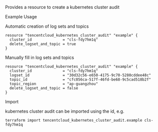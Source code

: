 Provides a resource to create a kubernetes cluster audit

Example Usage

Automatic creation of log sets and topics

```hcl
resource "tencentcloud_kubernetes_cluster_audit" "example" {
  cluster_id              = "cls-fdy7hm1q"
  delete_logset_and_topic = true
}
```

Manually fill in log sets and topics

```hcl
resource "tencentcloud_kubernetes_cluster_audit" "example" {
  cluster_id              = "cls-fdy7hm1q"
  logset_id               = "30d32c56-e650-4175-9c70-5280cddee48c"
  topic_id                = "cfc056ca-517f-46fd-be68-9c5cad518b2f"
  topic_region            = "ap-guangzhou"
  delete_logset_and_topic = false
}
```

Import

kubernetes cluster audit can be imported using the id, e.g.

```
terraform import tencentcloud_kubernetes_cluster_audit.example cls-fdy7hm1q
```
